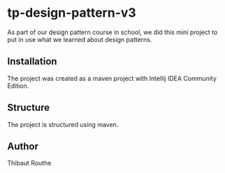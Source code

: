 # tp-design-pattern-v3
As part of our design pattern course in school, we did this mini project to put in use what we learned about design patterns.

## Installation
The project was created as a maven project with Intellij IDEA Community Edition.

## Structure
The project is structured using maven.

## Author
Thibaut Routhe
